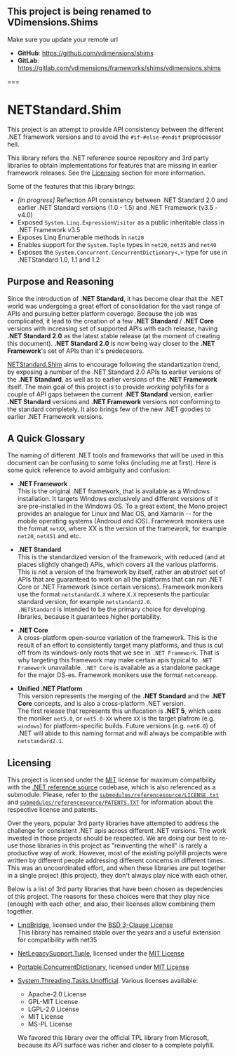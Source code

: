 This project is being renamed to VDimensions.Shims 
--------------------------------------------------
Make sure you update your remote url
* __GitHub__: https://github.com/vdimensions/shims
* __GitLab__: https://gitlab.com/vdimensions/frameworks/shims/vdimensions.shims

===
# NETStandard.Shim

This project is an attempt to provide API consistency between the different .NET framework versions and to avoid the `#if-#else-#endif` preprocessor hell.

This library refers the .NET reference source repository and 3rd party libraries to obtain implementations for features that are missing in earlier framework releases. See the [Licensing](#licensing) section for more information.

Some of the features that this library brings:

* _[in progress]_ Reflection API consistency between .NET Standard 2.0 and earlier .NET Standard versions (1.0 - 1.5) and .NET Framework (v3.5 - v4.0)
* Exposed `System.Linq.ExpressionVisitor` as a public inheritable class in .NET Framework v3.5
* Exposes Linq Enumerable methods in `net20`
* Enables support for the `System.Tuple` types in `net20`, `net35` and `net40`
* Exposes the `System.Concurrent.ConcurrentDictionary<,>` type for use in .NETStandard 1.0, 1.1 and 1.2

## Purpose and Reasoning

Since the introduction of **.NET Standard**, it has become clear that the .NET world was undergoing a great effort of consolidation for the vast range of APIs and pursuing better platform coverage. Because the job was complicated, it lead to the creation of a few **.NET Standard** / **.NET Core** versions with increasing set of supported APIs with each release, having **.NET Standard 2.0** as the latest stable release (at the moment of creating this document). **.NET Standard 2.0** is now being way closer to the **.NET Framework**'s set of APIs than it's predecesors.

[NETStandard.Shim](https://github.com/vdimensions/netstandard.shim) aims to encourage following the standartization trend, by exposing a number of the .NET Standard 2.0 APIs to earlier versions of the **.NET Standard**, as well as to earlier versions of the **.NET Framework** itself. The main goal of this project is to provide *working* polyfills for a couple of API gaps between the current **.NET Standard** version, earlier **.NET Standard** versions and **.NET Framework** versions not conforming to the standard completely. It also brings few of the new .NET goodies to earlier .NET Framework versions. 

## A Quick Glossary

The naming of different .NET tools and frameworks that will be used in this document can be confusing to some folks (including me at first). Here is some quick reference to avoid ambiguity and confusion:

* **.NET Framework**  
  This is the original .NET framework, that is available as a Windows installation. It targets Windows exclusively and different versions of it are pre-installed in the Windows OS. To a great extent, the Mono project provides an analogue for Linux and Mac OS, and Xamarin -- for the mobile operating systems (Androud and iOS). Framework monikers use the format `netXX`, where XX is the version of the framework, for example `net20`, `net451` and etc.  

* **.NET Standard**  
  This is the standardized version of the framework, with reduced (and at places slightly changed) APIs, which covers all the various platforms. This is not a version of the framework by itself, rather an *abstract* set of APIs that are guaranteed to work on all the platforms that can run .NET Core or .NET Framework (since certain versions).  Framework monikers use the format `netstandardX.X` where `X.X` represents the particular standard version, for example `netstandard2.0`.  
  `.NETStandard` is intended to be the primary choice for developing libraries, because it guarantees higher portability.  

* **.NET Core**  
  A cross-platform open-source variation of the framework. This is the result of an effort to consistently target many platforms, and thus is cut off from its windows-only roots that we see in `.NET Framework`. That is why targeting this framework may make certain apis typical to `.NET Framework` unavailable. `.NET Core` is available as a standalone package for the major OS-es. Framework monikers use the format `netcoreapp`.  

* **Unified .NET Platform**  
  This version represents the merging of the __.NET Standard__ and the __.NET Core__ concepts, and is also a cross-platform .NET version.  
  The first release that represents this unifucation is __.NET 5__, which uses the moniker `net5.0`, or `net5.0-XX` where `XX` is the target plafrom (e.g. `windows`) for platform-specific builds. Future versions (e.g. `net6.0`) of .NET will abide to this naming format and will always be compatible with `netstandard2.1`.

## Licensing

This project is licensed under the [MIT](./LICENSE) license for maximum compatbility with the [.NET reference source](https://github.com/microsoft/referencesource) codebase, which is also referenced as a submodule. Please, refer to the [`submodules/referencesource/LICENSE.txt`](https://github.com/microsoft/referencesource/blob/master/LICENSE.txt) and [`submodules/referencesource/PATENTS.TXT`](https://github.com/microsoft/referencesource/blob/master/PATENTS.TXT) for information about the respective license and patents.

Over the years, popular 3rd party libraries have attempted to address the challenge for consistent .NET apis across different .NET versions. The work invested in those projects should be respected. We are doing our best to re-use those libraries in this project as "reinventing the whell" is rarely a productive way of work. However, most of the existing polyfill projects were written by different people addressing different concerns in different times. This was an uncoordinated effort, and when these libraries are put together in a single project (this project), they don't always play nice with each other.  

Below is a list of 3rd party libraries that have been chosen as depedencies of this project. The reasons for these choices were that they play nice (enough) with each other, and also, their licenses allow combining them together.

 - [LinqBridge](https://www.nuget.org/packages/LinqBridge/), licensed under the [BSD 3-Clause License](https://github.com/atifaziz/LINQBridge/blob/master/COPYING.txt)  
   This library has remained stable over the years and a useful extension for compatibility with net35
 - [NetLegacySupport.Tuple](https://www.nuget.org/packages/NetLegacySupport.Tuple/), licensed under the [MIT License](https://github.com/SaladLab/NetLegacySupport/blob/master/LICENSE)  
 - [Portable.ConcurrentDictionary](https://www.nuget.org/packages/Portable.ConcurrentDictionary/), licensed under [MIT License](https://raw.githubusercontent.com/StefH/Portable.ConcurrentDictionary/master/LICENSE)
 - [System.Threading.Tasks.Unofficial](https://www.nuget.org/packages/System.Threading.Tasks.Unofficial/). Various licenses available:
   - Apache-2.0 License
   - GPL-MIT License
   - LGPL-2.0 License
   - MIT License
   - MS-PL License  

   We favored this library over the official TPL library from Microsoft, because its API surface was richer and closer to a complete polyfill.
